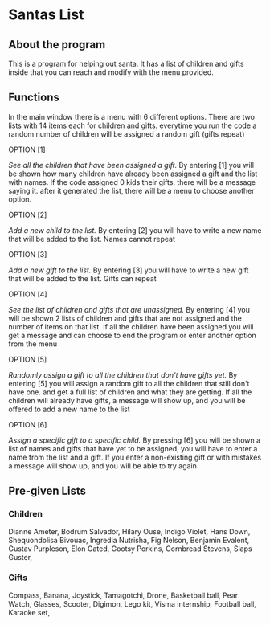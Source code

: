 # Santas List

## About the program
This is a program for helping out santa. It has a list of children and gifts inside that you can reach and modify with the menu provided.

## Functions
In the main window there is a menu with 6 different options. There are two lists with 14 items each for children and gifts.
everytime you run the code a random number of children will be assigned a random gift (gifts repeat)

OPTION [1]  

_See all the children that have been assigned a gift._ By entering [1] you will be shown how many children have already been assigned a gift and the list with names.
If the code assigned 0 kids their gifts. there will be a message saying it. after it generated the list, there will be a menu to choose another option.

OPTION [2]

_Add a new child to the list._ By entering [2] you will have to write a new name that will be added to the list. Names cannot repeat

OPTION [3]

_Add a new gift to the list._ By entering [3] you will have to write a new gift that will be added to the list. Gifts can repeat 

OPTION [4]

_See the list of children and gifts that are unassigned._ By entering [4] you will be shown 2 lists of children and gifts that are not assigned and the number of items on that list.
If all the children have been assigned you will get a message and can choose to end the program or enter another option from the menu

OPTION [5]

_Randomly assign a gift to all the children that don't have gifts yet._ By entering [5] you will assign a random gift to all the children that still don't have one.
and get a full list of children and what they are getting. If all the children will already have gifts, a message will show up, and you will be offered to add a new name to the list

OPTION [6]

_Assign a specific gift to a specific child._ By pressing [6] you will be shown a list of names and gifts that have yet to be assigned, you will have to
enter a name from the list and a gift. If you enter a non-existing gift or with mistakes a message will show up, and you will be able to try again

## Pre-given Lists

### Children
Dianne Ameter,
Bodrum Salvador,
Hilary Ouse,
Indigo Violet,
Hans Down,
Shequondolisa Bivouac,
Ingredia Nutrisha,
Fig Nelson,
Benjamin Evalent,
Gustav Purpleson,
Elon Gated,
Gootsy Porkins,
Cornbread Stevens,
Slaps Guster,

### Gifts
Compass,
Banana,
Joystick,
Tamagotchi,
Drone,
Basketball ball,
Pear Watch,
Glasses,
Scooter,
Digimon,
Lego kit,
Visma internship,
Football ball,
Karaoke set,